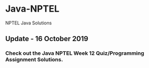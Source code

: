 # Java-NPTEL
NPTEL Java Solutions

## Update - 16 October 2019
### Check out the Java NPTEL Week 12 Quiz/Programming Assignment Solutions.
